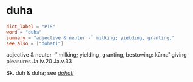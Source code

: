 # duha

``` toml
dict_label = "PTS"
word = "duha"
summary = "adjective & neuter -˚ milking; yielding, granting,"
see_also = ["dohati"]
```

adjective & neuter \-˚ milking; yielding, granting, bestowing: kāma˚ giving pleasures Ja.iv.20 Ja.v.33

Sk. duh & duha; see *[dohati](dohati.md)*

